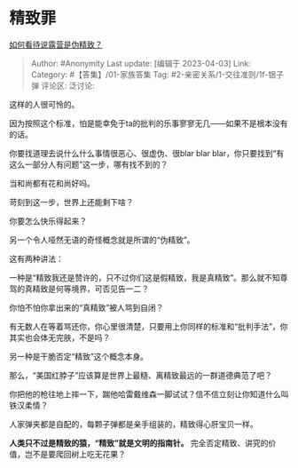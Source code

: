 # 精致罪
[如何看待说露营是伪精致？](https://www.zhihu.com/question/538350185/answer/2965354372)

> Author: #Anonymity
> Last update: [编辑于 2023-04-03]
> Link:
> Category: #【答集】/01-家族答集
> Tag: #2-亲密关系/1-交往准则/1f-银子弹
> 评论区:
> 泛讨论:

这样的人很可怜的。

因为按照这个标准，怕是能幸免于ta的批判的乐事寥寥无几——如果不是根本没有的话。

你要找道理去说什么什么事情很恶心、很虚伪、很blar blar blar，你只要找到“有这么一部分人有问题”这一步，哪有找不到的？

当和尚都有花和尚好吗。

苛刻到这一步，世界上还能剩下啥？

你要怎么快乐得起来？

另一个令人哑然无语的奇怪概念就是所谓的“伪精致”。

这有两种讲法：

一种是“精致我还是赞许的，只不过你们这是假精致，我是真精致”。那么就不知尊驾的真精致是何等境界，可否见告一二？

你怕不怕你拿出来的“真精致”被人骂到自闭？

有无数人在等着骂还你，你心里很清楚，只要用上你同样的标准和“批判手法”，你其实也会体无完肤，不是吗？

另一种是干脆否定“精致”这个概念本身。

那么，“美国红脖子”应该算是世界上最糙、离精致最远的一群道德典范了吧？

你把他的枪往地上摔一下，踹他哈雷戴维森一脚试试？信不信立刻让你知道什么叫铁汉柔情？

人家弹夹都是自配的，每颗子弹都是亲手组装的，精致得心肝宝贝一样。

**人类只不过是精致的猿，“精致”就是文明的指南针。** 完全否定精致、讲究的价值，岂不是要爬回树上吃无花果？
